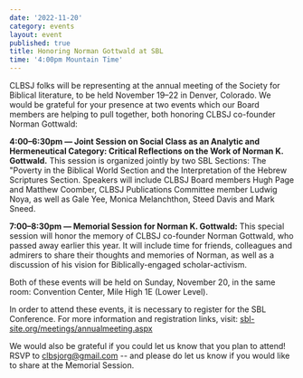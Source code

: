 ```yaml
---
date: '2022-11-20'
category: events
layout: event
published: true
title: Honoring Norman Gottwald at SBL
time: '4:00pm Mountain Time'
---
```

CLBSJ folks will be representing at the annual meeting of the Society for Biblical literature, to be held November 19–22 in Denver, Colorado. We would be grateful for your presence at two events which our Board members are helping to pull together, both honoring CLBSJ co-founder Norman Gottwald:

**4:00–6:30pm — Joint Session on Social Class as an Analytic and Hermeneutical Category: Critical Reflections on the Work of Norman K. Gottwald.** This session is organized jointly by two SBL Sections: The "Poverty in the Biblical World Section and the Interpretation of the Hebrew Scriptures Section. Speakers will include CLBSJ Board members Hugh Page and Matthew Coomber, CLBSJ Publications Committee member Ludwig Noya, as well as Gale Yee, Monica Melanchthon, Steed Davis and Mark Sneed.

**7:00–8:30pm — Memorial Session for Norman K. Gottwald:** This special session will honor the memory of CLBSJ co-founder Norman Gottwald, who passed away earlier this year. It will include time for friends, colleagues and admirers to share their thoughts and memories of Norman, as well as a discussion of his vision for Biblically-engaged scholar-activism.

Both of these events will be held on Sunday, November 20, in the same room: Convention Center, Mile High 1E (Lower Level). 

In order to attend these events, it is necessary to register for the SBL Conference. For more information and registration links, visit: [sbl-site.org/meetings/annualmeeting.aspx](https://www.sbl-site.org/meetings/annualmeeting.aspx ) 

We would also be grateful if you could let us know that you plan to attend! RSVP to clbsjorg@gmail.com -- and please do let us know if you would like to share at the Memorial Session.
